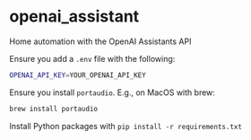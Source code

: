 # openai_assistant
Home automation with the OpenAI Assistants API

Ensure you add a `.env` file with the following:

```bash
OPENAI_API_KEY=YOUR_OPENAI_API_KEY
```

Ensure you install `portaudio`. E.g., on MacOS with brew:

```bash
brew install portaudio
```

Install Python packages with `pip install -r requirements.txt`